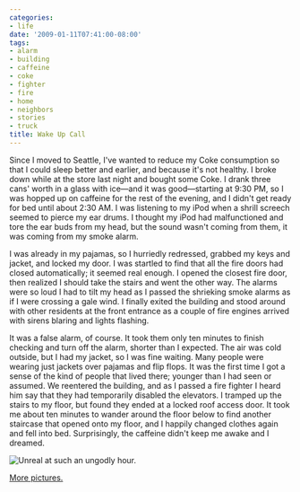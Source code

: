 ```yaml
---
categories:
- life
date: '2009-01-11T07:41:00-08:00'
tags:
- alarm
- building
- caffeine
- coke
- fighter
- fire
- home
- neighbors
- stories
- truck
title: Wake Up Call
---
```


Since I moved to Seattle, I've wanted to reduce my Coke consumption so that I could sleep better and earlier, and because it's not healthy. I broke down while at the store last night and bought some Coke. I drank three cans' worth in a glass with ice—and it was good—starting at 9:30 PM, so I was hopped up on caffeine for the rest of the evening, and I didn't get ready for bed until about 2:30 AM. I was listening to my iPod when a shrill screech seemed to pierce my ear drums. I thought my iPod had malfunctioned and tore the ear buds from my head, but the sound wasn't coming from them, it was coming from my smoke alarm.

I was already in my pajamas, so I hurriedly redressed, grabbed my keys and jacket, and locked my door. I was startled to find that all the fire doors had closed automatically; it seemed real enough. I opened the closest fire door, then realized I should take the stairs and went the other way. The alarms were so loud I had to tilt my head as I passed the shrieking smoke alarms as if I were crossing a gale wind. I finally exited the building and stood around with other residents at the front entrance as a couple of fire engines arrived with sirens blaring and lights flashing.

It was a false alarm, of course. It took them only ten minutes to finish checking and turn off the alarm, shorter than I expected. The air was cold outside, but I had my jacket, so I was fine waiting. Many people were wearing just jackets over pajamas and flip flops. It was the first time I got a sense of the kind of people that lived there; younger than I had seen or assumed. We reentered the building, and as I passed a fire fighter I heard him say that they had temporarily disabled the elevators. I tramped up the stairs to my floor, but found they ended at a locked roof access door. It took me about ten minutes to wander around the floor below to find another staircase that opened onto my floor, and I happily changed clothes again and fell into bed. Surprisingly, the caffeine didn't keep me awake and I dreamed.

![Unreal at such an ungodly hour.](https://im1.shutterfly.com/procgtaserv/47b9df30b3127cce98548aa2872f00000046100AbOGTdm3cM2Tg "Unreal at such an ungodly hour.")

[More pictures.](https://faught.shutterfly.com/236)

